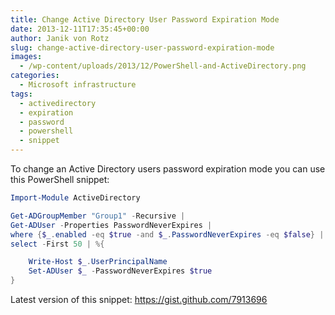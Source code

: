 ```yaml
---
title: Change Active Directory User Password Expiration Mode
date: 2013-12-11T17:35:45+00:00
author: Janik von Rotz
slug: change-active-directory-user-password-expiration-mode
images:
  - /wp-content/uploads/2013/12/PowerShell-and-ActiveDirectory.png
categories:
  - Microsoft infrastructure
tags:
  - activedirectory
  - expiration
  - password
  - powershell
  - snippet
---
```

To change an Active Directory users password expiration mode you can use this PowerShell snippet:

```powershell
Import-Module ActiveDirectory

Get-ADGroupMember "Group1" -Recursive |
Get-ADUser -Properties PasswordNeverExpires |
where {$_.enabled -eq $true -and $_.PasswordNeverExpires -eq $false} |
select -First 50 | %{

    Write-Host $_.UserPrincipalName
    Set-ADUser $_ -PasswordNeverExpires $true
}
```

Latest version of this snippet: <a href="https://gist.github.com/7913696">https://gist.github.com/7913696</a></pre>